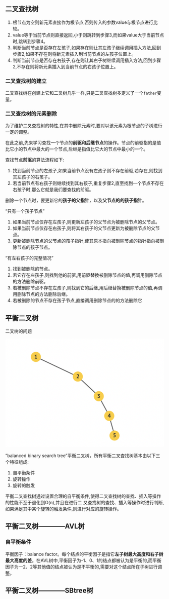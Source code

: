 ## 二叉查找树

1. 根节点为空则新元素直接作为根节点,否则传入的参数value与根节点进行比较。
2. value等于当前节点则直接返回,小于则跳转到步骤3,而如果value大于当前节点时,跳转到步骤4。
3. 判断当前节点是否存在左孩子,如果存在则让其左孩子继续调用插入方法,回到步骤2,如果不存在则将新元素插入到当前节点的左孩子位置上。
4. 判断当前节点是否存在右孩子,存在则让其右子树继续调用插入方法,回到步骤2,不存在则将新元素插入到当前节点的右孩子位置上。

### 二叉查找树的建立

二叉查找树在创建上它和二叉树几乎一样,只是二叉查找树多定义了一个`father`变量。

### 二叉查找树的元素删除
为了维护二叉查找树的特性,在其中删除元素时,要对以该元素为根节点的子树进行一定的调整。

在此之前,先来学习查找一个节点的**前驱和后继节点**的操作。节点的前驱指的是值比它小的节点中最大的一个节点,后继是指值比它大的节点中最小的一个。

查找节点**前驱**的算法流程如下:

1. 找到当前节点的左孩子,如果当前节点没有左孩子则不存在前驱,若存在,则找到其左孩子的右孩子。
2. 若当前节点有右孩子则继续找到其右孩子,重复步骤2,直至找到一个节点不存在右孩子时,那么它就是我们要查找的前驱。

删除一个节点时，要更新它的**孩子的父指针**，以及**父节点的的孩子指针**。

“只有一个孩子节点”
1. 如果当前节点仅存在左孩子,则更新左孩子的父节点为被删除节点的父节点。
2. 如果当前节点仅存在右孩子,则将其右孩子的父节点更新为被删除节点的父节点。
3. 更新被删除节点的父节点的孩子指针,使其原本指向被删除节点的指针指向被删除节点的孩子节点。
   
“有左右孩子的完整情况”

1. 找到被删除的节点。
2. 若它存在左孩子,则找到他的前驱,用前驱替換被删除节点的值,再调用删除节点的方法删除前驱。
3. 若被删除节点不存在左孩子,则找到它的后继,用后继替換被删除节点的值,再调用删除节点的方法删除后继。
4. 若被删除的节点不存在孩子节点,直接调用删除节点的的方法删除它

##  平衡二叉树

二叉树的问题

![0021](https://github.com/nilshao/notebook_kkb/raw/master/images/0021.png)

“balanced binary search tree”平衡二叉树，所有平衡二叉査找树基本由以下三个特征组成:
1. 自平衡条件
2. 旋转操作
3. 旋转的触发
   
平衡二叉查找树通过设置合理的自平衡条件,使得二叉查找树的查找、插入等操作的性能不至于退化到O(n),并且在进行二
又查找树的查找、插入等操作时进行判断,如果满足其中某个旋转的触发条件,则进行对应的旋转操作。

## 平衡二叉树————AVL树

### 自平衡条件

平衡因子：balance factor。每个结点的平衡因子是指它**左子树最大高度和右子树最大高度的差**。在AVL树中,平衡因子为-1、0、1的结点都被认为是平衡的,而平衡因子为一2、2等其他值的结点被认为是不平衡的,需要对这个结点所在子树进行调整。


## 平衡二叉树————SBtree树